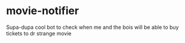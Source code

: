 # movie-notifier

Supa-dupa cool bot to check when me and the bois will be able to buy tickets to dr strange movie
